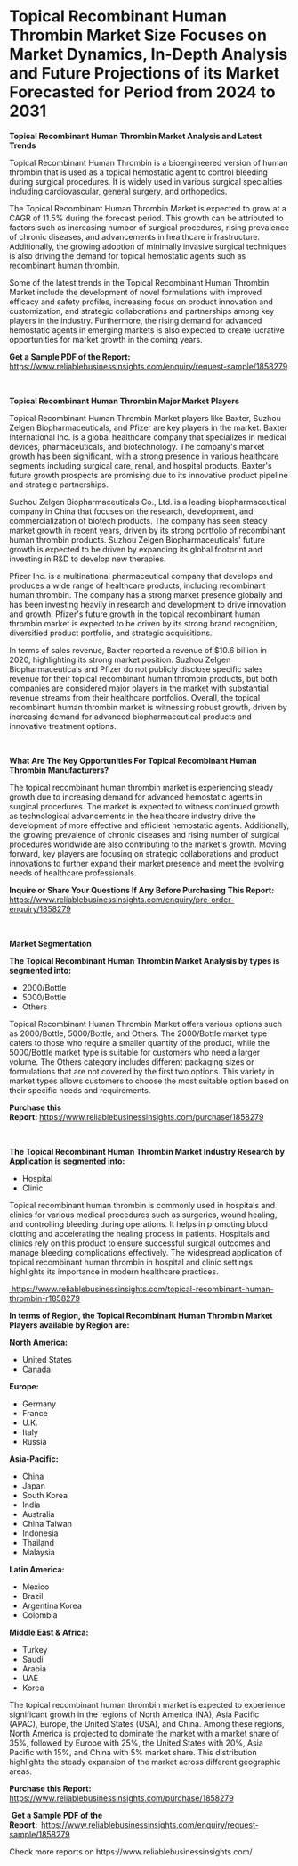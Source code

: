 <p><h1>Topical Recombinant Human Thrombin Market Size Focuses on Market Dynamics, In-Depth Analysis and Future Projections of its Market Forecasted for Period from 2024 to 2031</h1></p><p><strong>Topical Recombinant Human Thrombin Market Analysis and Latest Trends</strong></p>
<p><p>Topical Recombinant Human Thrombin is a bioengineered version of human thrombin that is used as a topical hemostatic agent to control bleeding during surgical procedures. It is widely used in various surgical specialties including cardiovascular, general surgery, and orthopedics.</p><p>The Topical Recombinant Human Thrombin Market is expected to grow at a CAGR of 11.5% during the forecast period. This growth can be attributed to factors such as increasing number of surgical procedures, rising prevalence of chronic diseases, and advancements in healthcare infrastructure. Additionally, the growing adoption of minimally invasive surgical techniques is also driving the demand for topical hemostatic agents such as recombinant human thrombin.</p><p>Some of the latest trends in the Topical Recombinant Human Thrombin Market include the development of novel formulations with improved efficacy and safety profiles, increasing focus on product innovation and customization, and strategic collaborations and partnerships among key players in the industry. Furthermore, the rising demand for advanced hemostatic agents in emerging markets is also expected to create lucrative opportunities for market growth in the coming years.</p></p>
<p><strong>Get a Sample PDF of the Report:&nbsp;</strong> <a href="https://www.reliablebusinessinsights.com/enquiry/request-sample/1858279">https://www.reliablebusinessinsights.com/enquiry/request-sample/1858279</a></p>
<p>&nbsp;</p>
<p><strong>Topical Recombinant Human Thrombin Major Market Players</strong></p>
<p><p>Topical Recombinant Human Thrombin Market players like Baxter, Suzhou Zelgen Biopharmaceuticals, and Pfizer are key players in the market. Baxter International Inc. is a global healthcare company that specializes in medical devices, pharmaceuticals, and biotechnology. The company's market growth has been significant, with a strong presence in various healthcare segments including surgical care, renal, and hospital products. Baxter's future growth prospects are promising due to its innovative product pipeline and strategic partnerships.</p><p>Suzhou Zelgen Biopharmaceuticals Co., Ltd. is a leading biopharmaceutical company in China that focuses on the research, development, and commercialization of biotech products. The company has seen steady market growth in recent years, driven by its strong portfolio of recombinant human thrombin products. Suzhou Zelgen Biopharmaceuticals' future growth is expected to be driven by expanding its global footprint and investing in R&D to develop new therapies.</p><p>Pfizer Inc. is a multinational pharmaceutical company that develops and produces a wide range of healthcare products, including recombinant human thrombin. The company has a strong market presence globally and has been investing heavily in research and development to drive innovation and growth. Pfizer's future growth in the topical recombinant human thrombin market is expected to be driven by its strong brand recognition, diversified product portfolio, and strategic acquisitions.</p><p>In terms of sales revenue, Baxter reported a revenue of $10.6 billion in 2020, highlighting its strong market position. Suzhou Zelgen Biopharmaceuticals and Pfizer do not publicly disclose specific sales revenue for their topical recombinant human thrombin products, but both companies are considered major players in the market with substantial revenue streams from their healthcare portfolios. Overall, the topical recombinant human thrombin market is witnessing robust growth, driven by increasing demand for advanced biopharmaceutical products and innovative treatment options.</p></p>
<p>&nbsp;</p>
<p><strong>What Are The Key Opportunities For Topical Recombinant Human Thrombin Manufacturers?</strong></p>
<p><p>The topical recombinant human thrombin market is experiencing steady growth due to increasing demand for advanced hemostatic agents in surgical procedures. The market is expected to witness continued growth as technological advancements in the healthcare industry drive the development of more effective and efficient hemostatic agents. Additionally, the growing prevalence of chronic diseases and rising number of surgical procedures worldwide are also contributing to the market's growth. Moving forward, key players are focusing on strategic collaborations and product innovations to further expand their market presence and meet the evolving needs of healthcare professionals.</p></p>
<p><strong>Inquire or Share Your Questions If Any Before Purchasing This Report:</strong> <a href="https://www.reliablebusinessinsights.com/enquiry/pre-order-enquiry/1858279">https://www.reliablebusinessinsights.com/enquiry/pre-order-enquiry/1858279</a></p>
<p>&nbsp;</p>
<p><strong>Market Segmentation</strong></p>
<p><strong>The Topical Recombinant Human Thrombin Market Analysis by types is segmented into:</strong></p>
<p><ul><li>2000/Bottle</li><li>5000/Bottle</li><li>Others</li></ul></p>
<p><p>Topical Recombinant Human Thrombin Market offers various options such as 2000/Bottle, 5000/Bottle, and Others. The 2000/Bottle market type caters to those who require a smaller quantity of the product, while the 5000/Bottle market type is suitable for customers who need a larger volume. The Others category includes different packaging sizes or formulations that are not covered by the first two options. This variety in market types allows customers to choose the most suitable option based on their specific needs and requirements.</p></p>
<p><strong>Purchase this Report:&nbsp;</strong><a href="https://www.reliablebusinessinsights.com/purchase/1858279">https://www.reliablebusinessinsights.com/purchase/1858279</a></p>
<p>&nbsp;</p>
<p><strong>The Topical Recombinant Human Thrombin Market Industry Research by Application is segmented into:</strong></p>
<p><ul><li>Hospital</li><li>Clinic</li></ul></p>
<p><p>Topical recombinant human thrombin is commonly used in hospitals and clinics for various medical procedures such as surgeries, wound healing, and controlling bleeding during operations. It helps in promoting blood clotting and accelerating the healing process in patients. Hospitals and clinics rely on this product to ensure successful surgical outcomes and manage bleeding complications effectively. The widespread application of topical recombinant human thrombin in hospital and clinic settings highlights its importance in modern healthcare practices.</p></p>
<p><a href="https://www.reliablebusinessinsights.com/topical-recombinant-human-thrombin-r1858279">&nbsp;https://www.reliablebusinessinsights.com/topical-recombinant-human-thrombin-r1858279</a></p>
<p><strong>In terms of Region, the Topical Recombinant Human Thrombin Market Players available by Region are:</strong></p>
<p>
    <p> <strong> North America: </strong>
        <ul>
            <li>United States</li>
            <li>Canada</li>
        </ul>
        </p> 
    <p> <strong> Europe: </strong>
        <ul>
            <li>Germany</li>
            <li>France</li>
            <li>U.K.</li>
            <li>Italy</li>
            <li>Russia</li>
        </ul>
        </p> 
    <p> <strong> Asia-Pacific: </strong>
        <ul>
            <li>China</li>
            <li>Japan</li>
            <li>South Korea</li>
            <li>India</li>
            <li>Australia</li>
            <li>China Taiwan</li>
            <li>Indonesia</li>
            <li>Thailand</li>
            <li>Malaysia</li>
        </ul>
        </p> 
    <p> <strong> Latin America: </strong>
        <ul>
            <li>Mexico</li>
            <li>Brazil</li>
            <li>Argentina Korea</li>
            <li>Colombia</li>
        </ul>
        </p> 
    <p> <strong> Middle East & Africa: </strong>
        <ul>
            <li>Turkey</li>
            <li>Saudi</li>
            <li>Arabia</li>
            <li>UAE</li>
            <li>Korea</li>
        </ul>
    </p>
    </p>
<p><p>The topical recombinant human thrombin market is expected to experience significant growth in the regions of North America (NA), Asia Pacific (APAC), Europe, the United States (USA), and China. Among these regions, North America is projected to dominate the market with a market share of 35%, followed by Europe with 25%, the United States with 20%, Asia Pacific with 15%, and China with 5% market share. This distribution highlights the steady expansion of the market across different geographic areas.</p></p>
<p><strong>Purchase this Report: </strong><a href="https://www.reliablebusinessinsights.com/purchase/1858279">https://www.reliablebusinessinsights.com/purchase/1858279</a></p>
<p>&nbsp;<strong>Get a Sample PDF of the Report:&nbsp;&nbsp;</strong><a href="https://www.reliablebusinessinsights.com/enquiry/request-sample/1858279">https://www.reliablebusinessinsights.com/enquiry/request-sample/1858279</a></p>
<p><strong></strong></p>
<p>Check more reports on https://www.reliablebusinessinsights.com/</p>